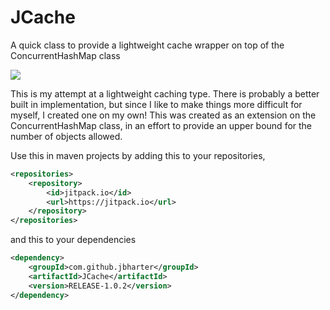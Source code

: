 # JCache
A quick class to provide a lightweight cache wrapper on top of the ConcurrentHashMap class

[![](https://jitpack.io/v/jbharter/JCache.svg)](https://jitpack.io/#jbharter/JCache)

This is my attempt at a lightweight caching type. There is probably a better built in implementation, but since I like to make things more difficult for myself, I created one on my own! This was created as an extension on the ConcurrentHashMap class, in an effort to provide an upper bound for the number of objects allowed.

Use this in maven projects by adding this to your repositories,

```xml
<repositories>
    <repository>
        <id>jitpack.io</id>
        <url>https://jitpack.io</url>
    </repository>
</repositories>
```

and this to your dependencies

```xml
<dependency>
    <groupId>com.github.jbharter</groupId>
    <artifactId>JCache</artifactId>
    <version>RELEASE-1.0.2</version>
</dependency>
```
